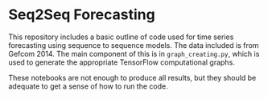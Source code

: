 # Seq2Seq Forecasting
This repository includes a basic outline of code used for time series forecasting using sequence to sequence models. The data included is from Gefcom 2014. The main component of this is in `graph_creating.py`, which is used to generate the appropriate TensorFlow computational graphs.

These notebooks are not enough to produce all results, but they should be adequate to get a sense of how to run the code.
